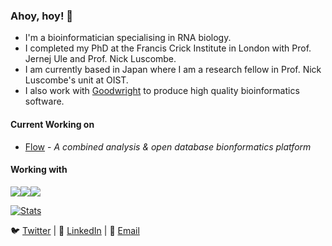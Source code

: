 ### Ahoy, hoy! 👋
* I'm a bioinformatician specialising in RNA biology. 
* I completed my PhD at the Francis Crick Institute in London with Prof. Jernej Ule and Prof. Nick Luscombe. 
* I am currently based in Japan where I am a research fellow in Prof. Nick Luscombe's unit at OIST. 
* I also work with [Goodwright](https://goodwright.com/) to produce high quality bioinformatics software.

#### Current Working on
* [Flow](https://flow.bio) - *A combined analysis & open database bionformatics platform*

#### Working with
<img src="https://img.shields.io/badge/-python-red"><img src="https://img.shields.io/badge/-nextflow-green"><img src="https://img.shields.io/badge/-R-blue">

[![Stats](https://github-readme-stats.vercel.app/api?username=CharlotteAnne)](https://github.com/CharlotteAnne)

🐦 [Twitter](https://twitter.com/tiny_captain) | 💼 [LinkedIn](https://www.linkedin.com/in/charlotte-capitanchik-4854b982/) | 📧 [Email](mailto:charlotte.capitanchik@oist.jp)
 

